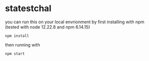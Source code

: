 # statestchal
 
you can run this on your local envrionment by first installing with npm (tested with node 12.22.8 and npm 6.14.15)

```
npm install
```

then running with

```
npm start
```
